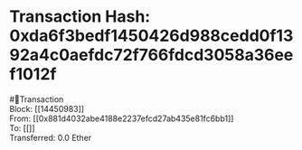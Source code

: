 
Transaction Hash: 0xda6f3bedf1450426d988cedd0f1392a4c0aefdc72f766fdcd3058a36eef1012f
====================================================================================
  
#💸Transaction  
Block: [[14450983]]  
From: [[0x881d4032abe4188e2237efcd27ab435e81fc6bb1]]  
To: [[]]  
Transferred: 0.0 Ether